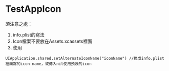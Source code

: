 # TestAppIcon

須注意之處：
1. info.plist的寫法
2. Icon檔案不要放在Assets.xcassets裡面
3. 使用
```
UIApplication.shared.setAlternateIconName("iconName") //換成info.plist裡面寫的icon name，或傳入nil使用預設的icon
```
